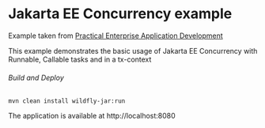 Jakarta EE Concurrency example
=====================================
Example taken from [Practical Enterprise Application Development](http://www.itbuzzpress.com/ebooks/java-ee-7-development-on-wildfly.html)

This example demonstrates the basic usage of Jakarta EE Concurrency with Runnable, Callable tasks and in a tx-context
###### Build and Deploy
```shell
mvn clean install wildfly-jar:run
```

The application is available at http://localhost:8080

  
